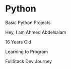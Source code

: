 # Python
 Basic Python Projects

 Hey, I am Ahmed Abdelsalam

 16 Years Old

 Learning to Program

 FullStack Dev Journey

 
